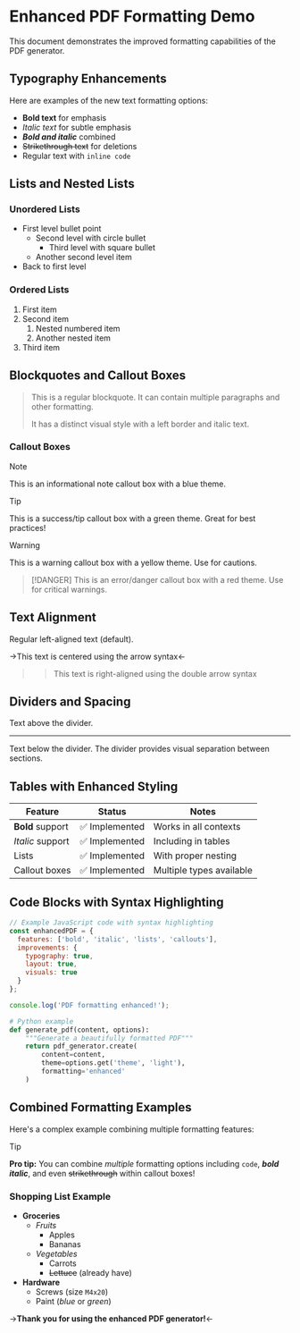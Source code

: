 # Enhanced PDF Formatting Demo

This document demonstrates the improved formatting capabilities of the PDF generator.

## Typography Enhancements

Here are examples of the new text formatting options:

- **Bold text** for emphasis
- *Italic text* for subtle emphasis
- ***Bold and italic*** combined
- ~~Strikethrough text~~ for deletions
- Regular text with `inline code`

## Lists and Nested Lists

### Unordered Lists
- First level bullet point
  - Second level with circle bullet
    - Third level with square bullet
  - Another second level item
- Back to first level

### Ordered Lists
1. First item
2. Second item
   1. Nested numbered item
   2. Another nested item
3. Third item

## Blockquotes and Callout Boxes

> This is a regular blockquote. It can contain multiple paragraphs and other formatting.
>
> It has a distinct visual style with a left border and italic text.

### Callout Boxes

> [!NOTE]
> This is an informational note callout box with a blue theme.

> [!TIP]
> This is a success/tip callout box with a green theme. Great for best practices!

> [!WARNING]
> This is a warning callout box with a yellow theme. Use for cautions.

> [!DANGER]
> This is an error/danger callout box with a red theme. Use for critical warnings.

## Text Alignment

Regular left-aligned text (default).

->This text is centered using the arrow syntax<-

>>This text is right-aligned using the double arrow syntax

## Dividers and Spacing

Text above the divider.

---

Text below the divider. The divider provides visual separation between sections.

## Tables with Enhanced Styling

| Feature | Status | Notes |
|---------|--------|-------|
| **Bold** support | ✅ Implemented | Works in all contexts |
| *Italic* support | ✅ Implemented | Including in tables |
| Lists | ✅ Implemented | With proper nesting |
| Callout boxes | ✅ Implemented | Multiple types available |

## Code Blocks with Syntax Highlighting

```javascript
// Example JavaScript code with syntax highlighting
const enhancedPDF = {
  features: ['bold', 'italic', 'lists', 'callouts'],
  improvements: {
    typography: true,
    layout: true,
    visuals: true
  }
};

console.log('PDF formatting enhanced!');
```

```python
# Python example
def generate_pdf(content, options):
    """Generate a beautifully formatted PDF"""
    return pdf_generator.create(
        content=content,
        theme=options.get('theme', 'light'),
        formatting='enhanced'
    )
```

## Combined Formatting Examples

Here's a complex example combining multiple formatting features:

> [!TIP]
> **Pro tip:** You can combine *multiple* formatting options including `code`, ***bold italic***, and even ~~strikethrough~~ within callout boxes!

### Shopping List Example
- **Groceries**
  - *Fruits*
    - Apples
    - Bananas
  - *Vegetables*
    - Carrots
    - ~~Lettuce~~ (already have)
- **Hardware**
  - Screws (size `M4x20`)
  - Paint (*blue* or *green*)

->**Thank you for using the enhanced PDF generator!**<-
